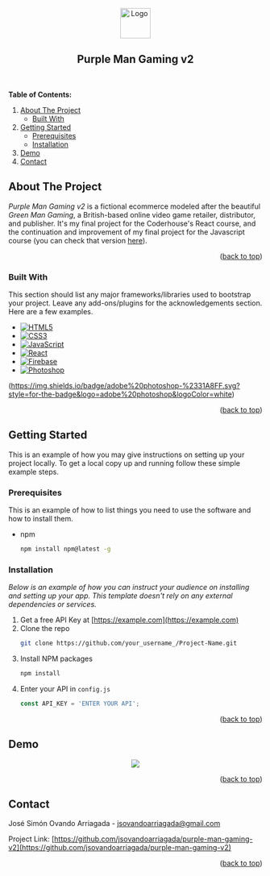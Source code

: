 <a name="readme-top"></a>
<!-- PROJECT LOGO -->
<div align="center">
  <a href="https://github.com/jsovandoarriagada/purple-man-gaming-v2">
    <img src="https://i.ibb.co/gWDVHGx/logo.png" alt="Logo" width="60" height="60">
  </a>
  <h2 align="center">Purple Man Gaming v2</h2>
</div>
<br />
<!-- TABLE OF CONTENTS -->
<p><b>Table of Contents:</b></p>
<ol>
  <li>
    <a href="#about-the-project">About The Project</a>
    <ul>
      <li><a href="#built-with">Built With</a></li>
    </ul>
   </li>
   <li>
    <a href="#getting-started">Getting Started</a>
    <ul>
      <li><a href="#prerequisites">Prerequisites</a></li>
      <li><a href="#installation">Installation</a></li>
    </ul>
  </li>
  <li><a href="#demo">Demo</a></li>
  <li><a href="#contact">Contact</a></li>
</ol>

<!-- ABOUT THE PROJECT -->
## About The Project

<em>Purple Man Gaming v2</em> is a fictional ecommerce modeled after the beautiful <em>Green Man Gaming</em>, a British-based online video game retailer, distributor, and publisher. It's my final project for the Coderhouse's React course, and the continuation and improvement of my final project for the Javascript course (you can check that version <a href="https://jsovandoarriagada.github.io/purple-man-gaming/">here</a>).

<p align="right">(<a href="#readme-top">back to top</a>)</p>

### Built With

This section should list any major frameworks/libraries used to bootstrap your project. Leave any add-ons/plugins for the acknowledgements section. Here are a few examples.

* [![HTML5][HTML5]][HTML5-url]
* [![CSS3][CSS3]][CSS3-url]
* [![JavaScript][JavaScript]][JavaScript-url]
* [![React][React]][React-url]
* [![Firebase][Firebase]][Firebase-url]
* [![Photoshop][Photoshop]][Photoshop-url]

(https://img.shields.io/badge/adobe%20photoshop-%2331A8FF.svg?style=for-the-badge&logo=adobe%20photoshop&logoColor=white)


<p align="right">(<a href="#readme-top">back to top</a>)</p>

<!-- GETTING STARTED -->
## Getting Started

This is an example of how you may give instructions on setting up your project locally.
To get a local copy up and running follow these simple example steps.

### Prerequisites

This is an example of how to list things you need to use the software and how to install them.
* npm
  ```sh
  npm install npm@latest -g
  ```

### Installation

_Below is an example of how you can instruct your audience on installing and setting up your app. This template doesn't rely on any external dependencies or services._

1. Get a free API Key at [https://example.com](https://example.com)
2. Clone the repo
   ```sh
   git clone https://github.com/your_username_/Project-Name.git
   ```
3. Install NPM packages
   ```sh
   npm install
   ```
4. Enter your API in `config.js`
   ```js
   const API_KEY = 'ENTER YOUR API';
   ```

<p align="right">(<a href="#readme-top">back to top</a>)</p>

<!-- DEMO -->
## Demo

<p align="center">
  <img src="https://i.ibb.co/TMrcgtJ/demo.gif" />
</p>

<p align="right">(<a href="#readme-top">back to top</a>)</p>

<!-- CONTACT -->
## Contact

José Simón Ovando Arriagada - jsovandoarriagada@gmail.com

Project Link: [https://github.com/jsovandoarriagada/purple-man-gaming-v2](https://github.com/jsovandoarriagada/purple-man-gaming-v2)

<p align="right">(<a href="#readme-top">back to top</a>)</p>

<!-- MARKDOWN LINKS & IMAGES -->
[HTML5]: https://img.shields.io/badge/HTML5-E34F26?style=for-the-badge&logo=html5&logoColor=white
[HTML5-url]: https://html5.org/
[CSS3]: https://img.shields.io/badge/CSS3-1572B6?style=for-the-badge&logo=css3&logoColor=white
[CSS3-url]: https://www.w3.org/Style/CSS/Overview.en.html
[JavaScript]: https://img.shields.io/badge/JavaScript-F7DF1E?style=for-the-badge&logo=javascript&logoColor=black
[JavaScript-url]: https://www.javascript.com/
[React]: https://img.shields.io/badge/React-20232A?style=for-the-badge&logo=react&logoColor=61DAFB
[React-url]: https://reactjs.org/
[Firebase]: https://img.shields.io/badge/Firebase-039BE5?style=for-the-badge&logo=Firebase&logoColor=white
[Firebase-url]: https://firebase.google.com/
[Photoshop]: https://img.shields.io/badge/photoshop-%2331A8FF.svg?style=for-the-badge&logo=adobe%20photoshop&logoColor=white
[Photoshop-url]: https://www.adobe.com/products/photoshop.html





